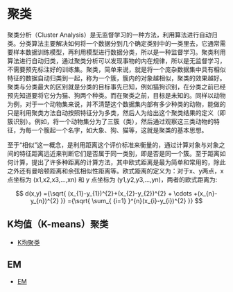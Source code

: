# 聚类

聚类分析（Cluster Analysis）是无监督学习的一种方法，利用算法进行自动归类。分类算法主要解决如何将一个数据分到几个确定类别中的一类里去，它通常需要样本数据训练模型，再利用模型进行数据分类，所以是一种监督学习。聚类利用算法进行自动归类，通过聚类分析可以发现事物的内在规律，所以是无监督学习，不需要预先标注好的训练集。聚类，简单来说，就是将一个庞杂数据集中具有相似特征的数据自动归类到一起，称为一个簇，簇内的对象越相似，聚类的效果越好。聚类与分类最大的区别就是分类的目标事先已知，例如猫狗识别，在分类之前已经预先知道要将它分为猫、狗两个种类。而在聚类之前，目标是未知的。同样以动物为例，对于一个动物集来说，并不清楚这个数据集内部有多少种类的动物，能做的只是利用聚类方法自动按照特征分为多类，然后人为给出这个聚类结果的定义（即簇识别）。例如，将一个动物集分为了三簇（类），然后通过观察这三类动物的特征，为每一个簇起一个名字，如大象、狗、猫等，这就是聚类的基本思想。

至于“相似”这一概念，是利用距离这个评价标准来衡量的，通过计算对象与对象之间的特征距离远近来判断它们是否属于同一类别，即是否是同一个簇。至于距离如何计算，提出了许多种距离的计算方法，其中欧式距离是最为简单和常用的，除此之外还有曼哈顿距离和余弦相似性距离等。欧式距离的定义为：对于x、y两点，x 点坐标为 (x1,x2,x3,...,xn) 和 y 点坐标为 (y1,y2,y3,...,yn)，两者的欧式距离为:

$$ d(x,y) ={\sqrt{ (x_{1}-y_{1})^{2}+(x_{2}-y_{2})^{2} + \cdots +(x_{n}-y_{n})^{2} }} ={\sqrt{ \sum_{ {i=1} }^{n}(x_{i}-y_{i})^{2} }} $$

## K均值（K-means）聚类

- [K均聚类](20_k-means/k-means.md)

## EM

- [EM](30_em/README.md)







